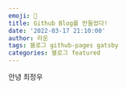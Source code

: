 ```yaml
---
emoji: 🔮
title: Github Blog를 만들었다!
date: '2022-03-17 21:10:00'
author: 라운
tags: 블로그 github-pages gatsby
categories: 블로그 featured
---
```


안녕 최정우
